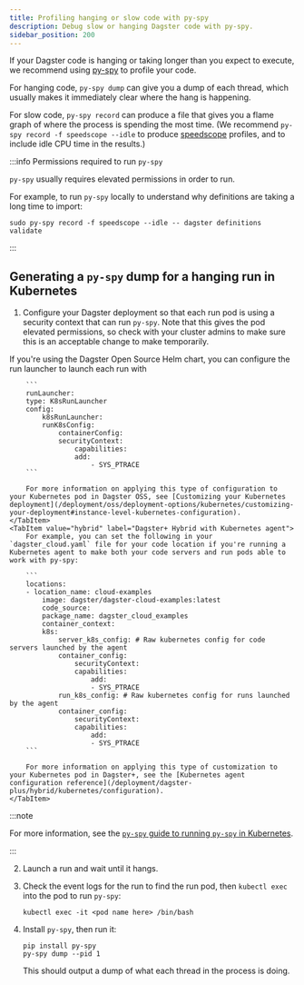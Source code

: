 ```yaml
---
title: Profiling hanging or slow code with py-spy
description: Debug slow or hanging Dagster code with py-spy.
sidebar_position: 200
---
```


If your Dagster code is hanging or taking longer than you expect to execute, we recommend using [py-spy](https://github.com/benfred/py-spy) to profile your code.

For hanging code, `py-spy dump` can give you a dump of each thread, which usually makes it immediately clear where the hang is happening.

For slow code, `py-spy record` can produce a file that gives you a flame graph of where the process is spending the most time. (We recommend `py-spy record -f speedscope --idle` to produce [speedscope](https://github.com/jlfwong/speedscope) profiles, and to include idle CPU time in the results.)

:::info Permissions required to run `py-spy`

`py-spy` usually requires elevated permissions in order to run.

For example, to run `py-spy` locally to understand why definitions are taking a long time to import:

```
sudo py-spy record -f speedscope --idle -- dagster definitions validate
```

:::

## Generating a `py-spy` dump for a hanging run in Kubernetes

1. Configure your Dagster deployment so that each run pod is using a security context that can run `py-spy`. Note that this gives the pod elevated permissions, so check with your cluster admins to make sure this is an acceptable change to make temporarily.

<Tabs>
    <TabItem value="oss" label="Dagster OSS">
        If you're using the Dagster Open Source Helm chart, you can configure the run launcher to launch each run with

        ```
        runLauncher:
        type: K8sRunLauncher
        config:
            k8sRunLauncher:
            runK8sConfig:
                containerConfig:
                securityContext:
                    capabilities:
                    add:
                        - SYS_PTRACE
        ```

        For more information on applying this type of configuration to your Kubernetes pod in Dagster OSS, see [Customizing your Kubernetes deployment](/deployment/oss/deployment-options/kubernetes/customizing-your-deployment#instance-level-kubernetes-configuration).
    </TabItem>
    <TabItem value="hybrid" label="Dagster+ Hybrid with Kubernetes agent">
        For example, you can set the following in your `dagster_cloud.yaml` file for your code location if you're running a Kubernetes agent to make both your code servers and run pods able to work with py-spy:

        ```
        locations:
        - location_name: cloud-examples
            image: dagster/dagster-cloud-examples:latest
            code_source:
            package_name: dagster_cloud_examples
            container_context:
            k8s:
                server_k8s_config: # Raw kubernetes config for code servers launched by the agent
                container_config:
                    securityContext:
                    capabilities:
                        add:
                        - SYS_PTRACE
                run_k8s_config: # Raw kubernetes config for runs launched by the agent
                container_config:
                    securityContext:
                    capabilities:
                        add:
                        - SYS_PTRACE
        ```

        For more information on applying this type of customization to your Kubernetes pod in Dagster+, see the [Kubernetes agent configuration reference](/deployment/dagster-plus/hybrid/kubernetes/configuration).
    </TabItem>

</Tabs>

:::note

For more information, see the [`py-spy` guide to running `py-spy` in Kubernetes](https://github.com/benfred/py-spy#how-do-i-run-py-spy-in-kubernetes).

:::

2.  Launch a run and wait until it hangs.
3.  Check the event logs for the run to find the run pod, then `kubectl exec` into the pod to run `py-spy`:

    ```
    kubectl exec -it <pod name here> /bin/bash
    ```

4.  Install `py-spy`, then run it:

    ```
    pip install py-spy
    py-spy dump --pid 1
    ```

    This should output a dump of what each thread in the process is doing.
